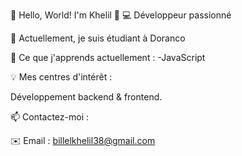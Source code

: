 🌟 Hello, World! I'm Khelil 🌟
💻 Développeur passionné 

🔭 Actuellement, je suis étudiant à Doranco

🌱 Ce que j'apprends actuellement :
-JavaScript

💡 Mes centres d'intérêt :

Développement backend & frontend.


📫 Contactez-moi :

✉️ Email : billelkhelil38@gmail.com

<!--
**billel2301/billel2301** is a ✨ _special_ ✨ repository because its `README.md` (this file) appears on your GitHub profile.

Here are some ideas to get you started:

- 🔭 I’m currently working on ...
- 🌱 I’m currently learning ...
- 👯 I’m looking to collaborate on ...
- 🤔 I’m looking for help with ...
- 💬 Ask me about ...
- 📫 How to reach me: ...
- 😄 Pronouns: ...
- ⚡ Fun fact: ...
-->

